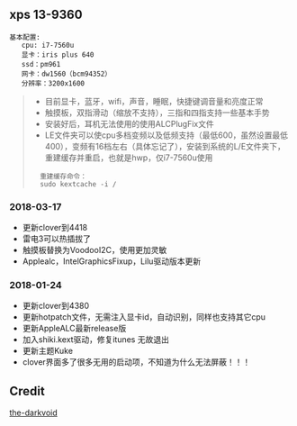 ## xps 13-9360
> 
```
基本配置:
   cpu: i7-7560u
   显卡：iris plus 640
   ssd：pm961
   网卡：dw1560（bcm94352）
   分辨率：3200x1600
```
> - 目前显卡，蓝牙，wifi，声音，睡眠，快捷键调音量和亮度正常
> - 触摸板，双指滑动（缩放不支持），三指和四指支持一些基本手势
> - 安装好后，耳机无法使用的使用ALCPlugFix文件
> - LE文件夹可以使cpu多档变频以及低频支持（最低600，虽然设置最低400），变频有16档左右（具体忘记了），安装到系统的L/E文件夹下，重建缓存并重启，也就是hwp，仅i7-7560u使用
>  ```
>    重建缓存命令：
>    sudo kextcache -i /
>  ```

### 2018-03-17

- 更新clover到4418
- 雷电3可以热插拔了
- 触摸板替换为VoodooI2C，使用更加灵敏
- Applealc，IntelGraphicsFixup，Lilu驱动版本更新

### 2018-01-24

- 更新clover到4380
- 更新hotpatch文件，无需注入显卡id，自动识别，同样也支持其它cpu
- 更新AppleALC最新release版
- 加入shiki.kext驱动，修复itunes 无故退出
- 更新主题Kuke
- clover界面多了很多无用的启动项，不知道为什么无法屏蔽！！！

## Credit
[the-darkvoid](https://github.com/the-darkvoid/XPS9360-macOS)
